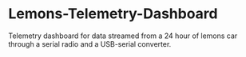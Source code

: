 # Lemons-Telemetry-Dashboard
Telemetry dashboard for data streamed from a 24 hour of lemons car through a serial radio and a USB-serial converter.
